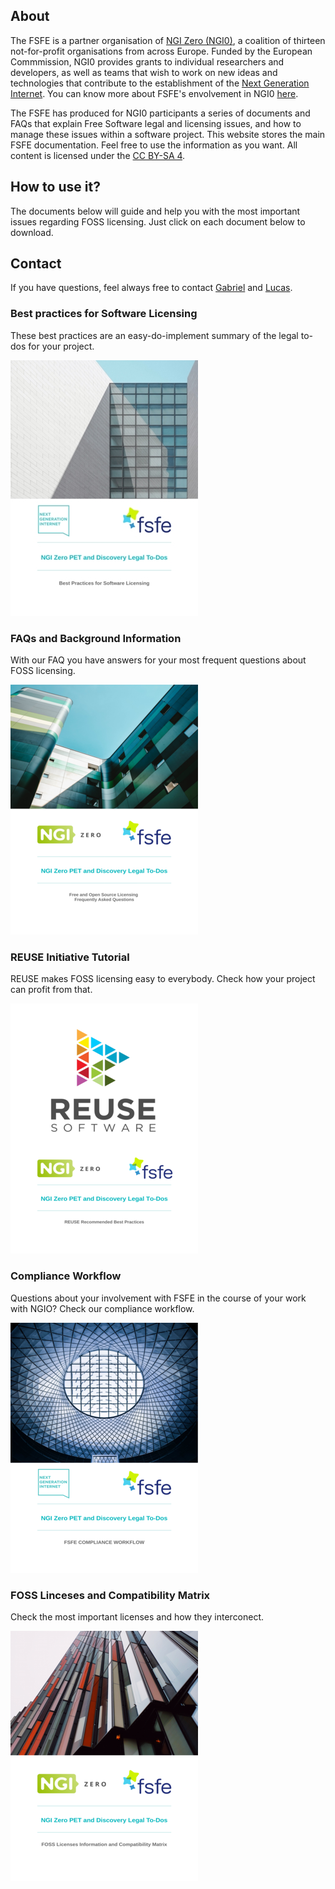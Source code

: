 
## About

The FSFE is a partner organisation of [NGI Zero (NGI0)](https://www.ngi.eu/about/ngi-zero/), a coalition of thirteen not-for-profit organisations from across Europe. Funded by the European Commmission, NGI0 provides grants to individual researchers and developers, as well as teams that wish to work on new ideas and technologies that contribute to the establishment of the [Next Generation Internet](https://www.ngi.eu/vision/). You can know more about FSFE's envolvement in NGI0 [here](https://fsfe.org/activities/ftf/ngi0.en.html).

The FSFE has produced for NGI0 participants a series of documents and FAQs that explain Free Software legal and licensing issues, and how to manage these issues within a software project. This website stores the main FSFE documentation. Feel free to use the information as you want. All content is licensed under the [CC BY-SA 4](https://fsfe.org/about/ku/ku.en.html).


## How to use it?

The documents below will guide and help you with the most important issues regarding FOSS licensing. Just click on each document below to download.

## Contact

If you have questions, feel always free to contact [Gabriel](https://fsfe.org/about/ku/ku.en.html) and [Lucas](https://fsfe.org/about/lasota/lasota.en.html).

### Best practices for Software Licensing

These best practices are an easy-do-implement summary of the legal to-dos for your project.

[![best practices](/media/images/best-logo.png)](/media/pdf/best-practices.pdf)

### FAQs and Background Information

With our FAQ you have answers for your most frequent questions about FOSS licensing.

[![faq](/media/images/faq-logo.png)](/media/pdf/faq.pdf)

### REUSE Initiative Tutorial

REUSE makes FOSS licensing easy to everybody. Check how your project can profit from that.

[![reuse](/media/images/reuse-logo.png)](/media/pdf/reuse.pdf)

### Compliance Workflow

Questions about your involvement with FSFE in the course of your work with NGIO? Check our compliance workflow.

[![workflow](/media/images/workflow-logo.png)](/media/pdf/compliance-workflow.pdf)

### FOSS Linceses and Compatibility Matrix

Check the most important licenses and how they interconect. 

[![matrix](/media/images/matrix-logo.png)](/media/pdf/licenses-matrix.pdf)




